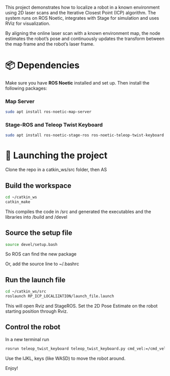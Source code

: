 This project demonstrates how to localize a robot in a known environment using 2D laser scans and the Iterative Closest Point (ICP) algorithm.
The system runs on ROS Noetic, integrates with Stage for simulation and uses RViz for visualization.

By aligning the online laser scan with a known environment map, the node estimates the robot’s pose and continuously updates the transform between the map frame and the robot’s laser frame.

# 📦 Dependencies

Make sure you have **ROS Noetic** installed and set up. Then install the following packages:

### Map Server
```sh
sudo apt install ros-noetic-map-server
```

### Stage-ROS and Teleop Twist Keyboard
```sh
sudo apt install ros-noetic-stage-ros ros-noetic-teleop-twist-keyboard
```

# 🚀 Launching the project

Clone the repo in a catkin_ws/src folder, then
AS
## Build the workspace
```sh
cd ~/catkin_ws
catkin_make
```
This compiles the code in /src and generated the executables and the libraries into /build and /devel

## Source the setup file
```sh
source devel/setup.bash
```
So ROS can find the new package

Or, add the source line to ~/.bashrc


## Run the launch file 
```sh
cd ~/catkin_ws/src
roslaunch RP_ICP_LOCALIZATION/launch_file.launch  
```

This will open Rviz and StageROS.
Set the 2D Pose Estimate on the robot starting position through Rviz.

## Control the robot
In a new terminal run 
```sh
rosrun teleop_twist_keyboard teleop_twist_keyboard.py cmd_vel:=/cmd_vel
```
Use the IJKL, keys (like WASD) to move the robot around.

Enjoy!
